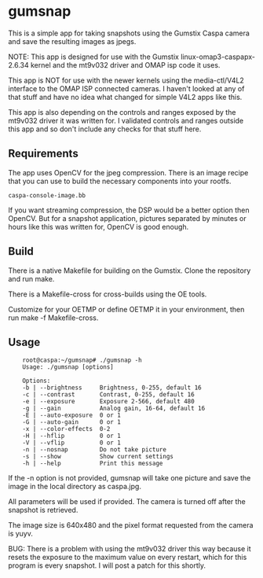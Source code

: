   gumsnap
=======

This is a simple app for taking snapshots using the Gumstix Caspa camera 
and save the resulting images as jpegs.


NOTE: This app is designed for use with the Gumstix linux-omap3-caspapx-2.6.34
kernel and the mt9v032 driver and OMAP isp code it uses. 

This app is NOT for use with the newer kernels using the media-ctl/V4L2
interface to the OMAP ISP connected cameras. I haven't looked at any of 
that stuff and have no idea what changed for simple V4L2 apps like this.

This app is also depending on the controls and ranges exposed by the mt9v032
driver it was written for. I validated controls and ranges outside this app
and so don't include any checks for that stuff here.



  Requirements
-------

The app uses OpenCV for the jpeg compression. There is an image recipe
that you can use to build the necessary components into your rootfs.

    caspa-console-image.bb


If you want streaming compression, the DSP would be a better option then
OpenCV. But for a snapshot application, pictures separated by minutes
or hours like this was written for, OpenCV is good enough.


  Build
-------

There is a native Makefile for building on the Gumstix. Clone the repository
and run make.

There is a Makefile-cross for cross-builds using the OE tools.

Customize for your OETMP or define OETMP it in your environment,
then run make -f Makefile-cross.


  Usage
-------

        root@caspa:~/gumsnap# ./gumsnap -h
        Usage: ./gumsnap [options]

        Options:
        -b | --brightness     Brightness, 0-255, default 16
        -c | --contrast       Contrast, 0-255, default 16
        -e | --exposure       Exposure 2-566, default 480
        -g | --gain           Analog gain, 16-64, default 16
        -E | --auto-exposure  0 or 1
        -G | --auto-gain      0 or 1
        -x | --color-effects  0-2
        -H | --hflip          0 or 1
        -V | --vflip          0 or 1
        -n | --nosnap         Do not take picture
        -s | --show           Show current settings
        -h | --help           Print this message



If the -n option is not provided, gumsnap will take one picture and save
the image in the local directory as caspa.jpg. 

All parameters will be used if provided. The camera is turned off after 
the snapshot is retrieved.

The image size is 640x480 and the pixel format requested from the camera
is yuyv.

BUG: There is a problem with using the mt9v032 driver this way because
it resets the exposure to the maximum value on every restart, which for 
this program is every snapshot. I will post a patch for this shortly.


